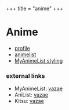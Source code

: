+++
title = "anime"
+++

# Anime

- [profile](./profile)
- [animelist](./animelist)
- [MyAnimeList styling](./mal-style)

### external links

- MyAnimeList: [vazae](https://myanimelist.net/profile/vazae)
- AniList: [vazae](https://anilist.co/user/vazae/)
- Kitsu: [vazae](https://kitsu.io/users/698769)

